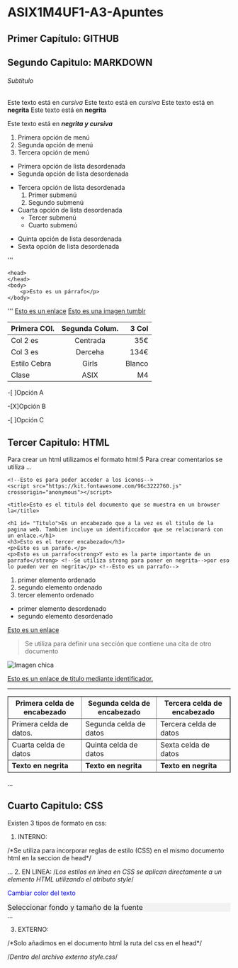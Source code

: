 # ASIX1M4UF1-A3-Apuntes

## Primer Capítulo: GITHUB

## Segundo Capitulo: MARKDOWN

###### Subtitulo
Este texto está en _cursiva_
Este texto está en *cursiva*
Este texto está en __negrita__
Este texto está en **negrita**

Este texto está en __*negrita y cursiva*__

1. Primera opción de menú
2. Segunda opción de menú
3. Tercera opción de menú

* Primera opción de lista desordenada
* Segunda opción de lista desordenada
- Tercera opción de lista desordenada
    1. Primer submenú
    2. Segundo submenú
- Cuarta opción de lista desordenada
    * Tercer submenú 
    * Cuarto submenú
+ Quinta opción de lista desordenada
+ Sexta opción de lista desordenada

'''

<html>

    <head>
    </head>
    <body>
        <p>Esto es un párrafo</p>
    </body>
</html>

'''
[Esto es un enlace](http://joan23.fje.edu "Enlace a la web del cole")
[Esto es una imagen tumblr](https://img.wattpad.com/b78a86a1855fed470a4fd72b9328e91cd61e627d/68747470733a2f2f73332e616d617a6f6e6177732e636f6d2f776174747061642d6d656469612d736572766963652f53746f7279496d6167652f41563146703467585265623066513d3d2d3435343436323235342e313464396465623763613566343037663431383437333735333431312e6a7067?s=fit&w=720&h=720 "Titulo opcional de la imagen")

|Primera COl.|Segunda Colum.|3 Col|
|---------------|:------------:|---------:|
|Col 2 es|Centrada|35€|
|Col 3 es |Derceha|134€|
|Estilo Cebra|Girls|Blanco|
|Clase|ASIX|M4|

-[ ]Opción A

-[X]Opción B

-[ ]Opción C 

## Tercer Capitulo: HTML
Para crear un html utilizamos el formato html:5
Para crear comentarios se utiliza <!--Esto es un comentario-->
...
<!DOCTYPE html>
<html lang="es">
<head>
    <meta charset="UTF-8">
    <meta name="viewport" content="width=device-width, initial-scale=1.0">

    <!--Esto es para poder acceder a los iconos-->
    <script src="https://kit.fontawesome.com/96c3222760.js" crossorigin="anonymous"></script>

    <title>Esto es el titulo del documento que se muestra en un browser la</title>

<body> <!--Esto es el contenido del documento-->

    <h1 id= "Titulo">Es un encabezado que a la vez es el titulo de la pagina web. Tambien incluye un identificcador que se relacionará con un enlace.</h1>
    <h3>Esto es el tercer encabezado</h3> 
    <p>Esto es un parafo.</p> 
    <p>Esto es un parrafo<strong>Y esto es la parte importante de un parrafo</strong> <!--Se utiliza strong para poner en negrita-->por eso lo pueden ver en negrita</p> <!--Esto es un parrafo-->
    
<ol> <!--Se utiliza ol para hacer una lista ordenada-->
    <li> primer elemento ordenado</li> <!--Se utiliza li para declarar cada uno de los elementos de una lista.-->
    <li> segundo elemento ordenado</li>
    <li>tercer elemento ordenado</li>
</ol>
    <ul> <!--Se utiliza ul para hacer una lista desordenada -->
        <li>primer elemento desordenado</li>
        <li>segundo elemento desordenado</li>
    </ul>

<i class="fa-brands fa-github fa-bounce" style="color: #ff00a2;"></i> <!--Esto es el icono-->

<a href = "https://www.tiktok.com/es/" alt ="Esto es para comentar sin que se muestre en la pagina web" target ="_blank">Esto es un enlace</a>

<blockquote>Se utiliza para definir una sección que contiene una cita de otro documento</blockquote>


<!--Etiqueta para mostrar una imagen-->
<!--../ o ..// para ubicar la imagen fuera de otra carpeta
    ./ para ubicar la imagen en la misma carpeta-->
<img src = "../XML/imagen1.jpg" alt = "Imagen chica">

<a href="#Titulo">Esto es un enlace de titulo mediante identificador.</a>

<hr><!--Se utiliza para crear una linea horizontal-->

<section><!--se utiliza para definir una sección temática o agrupar contenido relacionado en una página web.-->
<table border="1" ><!--Esto crea una tabla y establece un borde visible alrededor de las celdas de la tabla-->
        <thead> <!--Son s celdas de encabezado de la tabla-->
            <th>Primera celda de encabezado</th>
            <th>Segunda celda de encabezado</th>
            <th>Tercera celda de encabezado</th>
        </thead>
        <tbody><!--Aquí se encuentran las filas y celdas de datos principales de la tabla-->
            <tr><!--representa una fila-->
                <td>Primera celda de datos.</td>
                <td>Segunda celda de datos</td>
                <td>Tercera celda de datos</td>
            </tr>
            <tr>
                <td >Cuarta celda de datos</td>
                <td>Quinta celda de datos</td>
                <td>Sexta celda de datos</td>
            </tr>
        </tbody>
        <tfoot><!--Es el pie de la tabla.-->
            <tr>
                <td><b>Texto en negrita</b></td>
                <td><b>Texto en negrita</b></td>
                <td><b>Texto en negrita</b></td>
            </tr>
        </tfoot>
    </table>
</section>
</body>
</html>
...

## Cuarto Capitulo: CSS
Existen 3 tipos de formato en css:
1. INTERNO:
<html>
/*Se utiliza para incorporar reglas de estilo (CSS) en el mismo documento html en la seccion de head*/
<head>
<style> 
/*Selector universal * selecciona todos los elementos en el documento.*/

* {        
    background-color:DodgerBlue; /*Establecer el color de fondo con el nombre del color*/
    color: RGB(244, 53, 179); /*Establecer el color del texto*/
    border: 1px solid #008000; /* Borde sólido verde */
}

/* Selector de Tipo: Selecciona todos los elementos de un tipo específico.*/
p {
    /* Establecer el ancho del borde en 5 píxeles */
border-width: 5px;
}
/*Selector de clase: permiten seleccionar todos los elementos que tienen un mismo nombre de clase.*/
.button {
    background-color: #4CAF50;
    color: white;
    
}
/*Selector ID: está diseñado para seleccionar elementos con base en su atributo de ID*/
#header {
    
    color: #333;
}
/*Selector de Atributo: Selecciona elementos que tienen un atributo específico.*/

</style>
</head>
</html>

...
2. EN LINEA:
/*Los estilos en línea en CSS se aplican directamente a un elemento HTML utilizando el atributo style*/

<html>
<p style="color: blue;">Cambiar color del texto</p>
<div style="background-color: #f2f2f2; font-size: 16px;">Seleccionar fondo y tamaño de la fuente</div>
</html>
...

3. EXTERNO:
<html>
<head>
<link rel="stylesheet" href="style.css"> /*Solo añadimos en el documento html la ruta del css en el head*/
</head>
</html>

/*Dentro del archivo externo style.css*/
